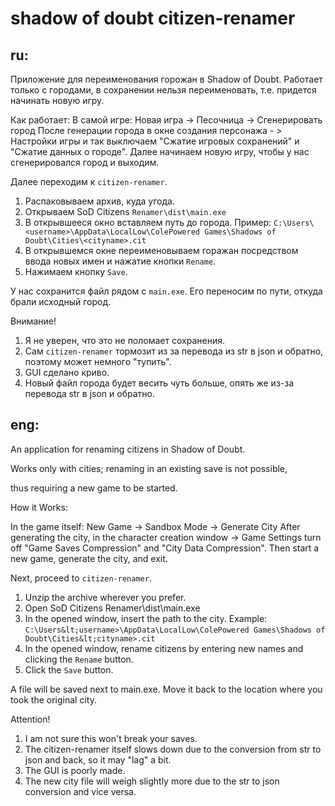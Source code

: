 # shadow of doubt citizen-renamer

## ru:

Приложение для переименования горожан в Shadow of Doubt.
Работает только с городами, в сохранении нельзя переименовать,
т.е. придется начинать новую игру.

Как работает:
В самой игре:
Новая игра -> Песочница -> Сгенерировать город
После генерации города в окне создания персонажа - > Настройки игры
и так выключаем "Сжатие игровых сохранений" и "Сжатие данных о городе".
Далее начинаем новую игру, чтобы у нас сгенерировался город и выходим.

Далее переходим к `citizen-renamer`.
1) Распаковываем архив, куда угода.
2) Открываем SoD Citizens `Renamer\dist\main.exe`
3) В открывшееся окно вставляем путь до города.
Пример: `C:\Users\<username>\AppData\LocalLow\ColePowered Games\Shadows of Doubt\Cities\<cityname>.cit`
4) В открывшемся окне переименовываем горажан посредством ввода новых имен и нажатие кнопки `Rename`.
5) Нажимаем кнопку `Save`.

У нас сохранится файл рядом с `main.exe`. Его переносим по пути, откуда брали исходный город.

Внимание!
1) Я не уверен, что это не поломает сохранения.
2) Сам `citizen-renamer` тормозит из за перевода из str в json и обратно, поэтому может немного "тупить".
3) GUI сделано криво.
4) Новый файл города будет весить чуть больше, опять же из-за перевода str в json и обратно.

## eng:

An application for renaming citizens in Shadow of Doubt.

Works only with cities; renaming in an existing save is not possible,

thus requiring a new game to be started.

How it Works:

In the game itself:
New Game -> Sandbox Mode -> Generate City
After generating the city, in the character creation window -> Game Settings
turn off "Game Saves Compression" and "City Data Compression".
Then start a new game, generate the city, and exit.

Next, proceed to `citizen-renamer`.
1) Unzip the archive wherever you prefer.
2) Open SoD Citizens Renamer\dist\main.exe
3) In the opened window, insert the path to the city.
Example: `C:\Users&lt;username>\AppData\LocalLow\ColePowered Games\Shadows of Doubt\Cities&lt;cityname>.cit`
4) In the opened window, rename citizens by entering new names and clicking the `Rename` button.
5) Click the `Save` button.

A file will be saved next to main.exe. Move it back to the location where you took the original city.

Attention!

1) I am not sure this won't break your saves.
2) The citizen-renamer itself slows down due to the conversion from str to json and back, so it may "lag" a bit.
3) The GUI is poorly made.
4) The new city file will weigh slightly more due to the str to json conversion and vice versa.
